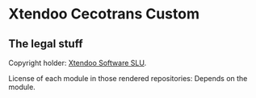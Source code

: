 # Xtendoo Cecotrans Custom

## The legal stuff

Copyright holder: [Xtendoo Software SLU](https://xtendoo.es/).

License of each module in those rendered repositories: Depends on the module.
